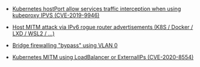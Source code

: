 * [Kubernetes hostPort allow services traffic interception when using kubeproxy IPVS (CVE-2019-9946)](CVE-2019-9946/README.md)

* [Host MITM attack via IPv6 rogue router advertisements (K8S / Docker / LXD / WSL2 / ...)](IPv6_RA_MITM/README.md)

* [Bridge firewalling "bypass" using VLAN 0](VLAN0/README.md)

* [Kubernetes MITM using LoadBalancer or ExternalIPs (CVE-2020-8554)](K8S_MITM_LoadBalancer_ExternalIPs/README.md)
